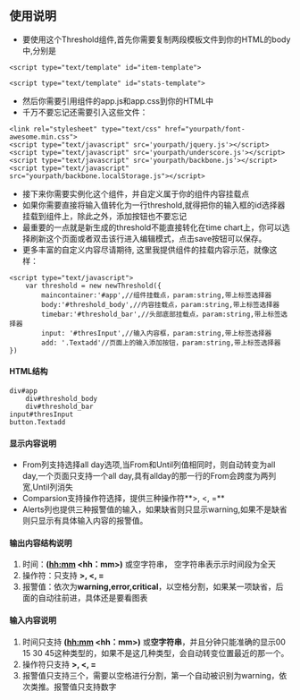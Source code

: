 ## 使用说明
- 要使用这个Threshold组件,首先你需要复制两段模板文件到你的HTML的body中,分别是
```
<script type="text/template" id="item-template">
```
```
<script type="text/template" id="stats-template">
```
- 然后你需要引用组件的app.js和app.css到你的HTML中
- 千万不要忘记还需要引入这些文件：

```
<link rel="stylesheet" type="text/css" href="yourpath/font-awesome.min.css">
<script type="text/javascript" src='yourpath/jquery.js'></script>
<script type="text/javascript" src='yourpath/underscore.js'></script>
<script type="text/javascript" src='yourpath/backbone.js'></script>
<script type="text/javascript" src="yourpath/backbone.localStorage.js"></script>
```

- 接下来你需要实例化这个组件，并自定义属于你的组件内容挂载点
- 如果你需要直接将输入值转化为一行threshold,就得把你的输入框的id选择器挂载到组件上，除此之外，添加按钮也不要忘记
- 最重要的一点就是新生成的threshold不能直接转化在time chart上，你可以选择刷新这个页面或者双击该行进入编辑模式，点击save按钮可以保存。
- 更多丰富的自定义内容尽请期待,
这里我提供组件的挂载内容示范，就像这样：

```
<script type="text/javascript">
	var threshold = new newThreshold({
		maincontainer:'#app',//组件挂载点，param:string,带上标签选择器
		body:'#threshold_body',//内容挂载点，param:string,带上标签选择器
		timebar:'#threshold_bar',//头部底部挂载点，param:string,带上标签选择器
		input: '#thresInput',//输入内容框，param:string,带上标签选择器
		add: '.Textadd'//页面上的输入添加按钮，param:string,带上标签选择器
})
```
#### HTML结构
	div#app
		div#threshold_body
		div#threshold_bar
	input#thresInput
	button.Textadd
	
#### 显示内容说明
- From列支持选择all day选项,当From和Until列值相同时，则自动转变为all day,一个页面只支持一个all day,具有allday的那一行的From会跨度为两列宽,Until列消失
- Comparsion支持操作符选择，提供三种操作符**>, <, =**
- Alerts列也提供三种报警值的输入，如果缺省则只显示warning,如果不是缺省则只显示有具体输入内容的报警值。

#### 输出内容结构说明
1. 时间：**(<hh:mm> <hh：mm>)** 或空字符串， 空字符串表⽰示时间段为全天
2. 操作符：只支持 **>, <, =**
3. 报警值：依次为**warning,error,critical**，以空格分割，如果某一项缺省，后面的自动往前进，具体还是要看图表

#### 输入内容说明
1. 时间只支持 **(<hh:mm> <hh：mm>)** 或**空字符串**，并且分钟只能准确的显示00 15 30 45这种类型的，如果不是这几种类型，会自动转变位置最近的那一个。
2. 操作符只支持 **>, <, =**
3. 报警值只支持三个，需要以空格进行分割，第一个自动被识别为warning，依次类推。报警值只支持数字